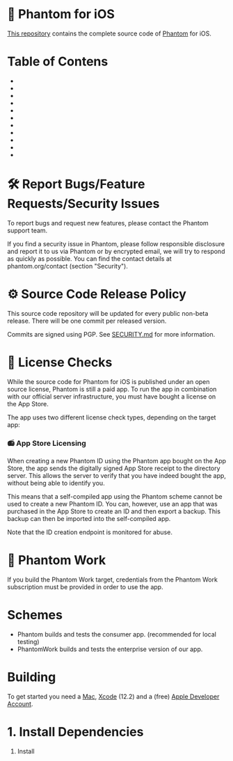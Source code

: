 # 👻 Phantom for iOS

[This repository](https://github.com/nordbearbotdev/phantom-dev) contains the complete source code of [Phantom](https://phantom.org) for iOS.

# Table of Contens

*
*
*
*
*
*
*
*
*
*
*

# 🛠 Report Bugs/Feature Requests/Security Issues

To report bugs and request new features, please contact the Phantom support team.

If you find a security issue in Phantom, please follow responsible disclosure and report it to us via Phantom or by encrypted email, we will try to respond as quickly as possible. You can find the contact details at phantom.org/contact (section "Security").

# ⚙ Source Code Release Policy

This source code repository will be updated for every public non-beta release. There will be one commit per released version.

Commits are signed using PGP. See [SECURITY.md](https://github.com/nordbearbotdev/phantom-ios/blob/main/SECURITY.md) for more information.

# 📖 License Checks

While the source code for Phantom for iOS is published under an open source license, Phantom is still a paid app. To run the app in combination with our official server infrastructure, you must have bought a license on the App Store.

The app uses two different license check types, depending on the target app:

### 📻 App Store Licensing
When creating a new Phantom ID using the Phantom app bought on the App Store, the app sends the digitally signed App Store receipt to the directory server. This allows the server to verify that you have indeed bought the app, without being able to identify you.

This means that a self-compiled app using the Phantom scheme cannot be used to create a new Phantom ID. You can, however, use an app that was purchased in the App Store to create an ID and then export a backup. This backup can then be imported into the self-compiled app.

Note that the ID creation endpoint is monitored for abuse.

# 🔧 Phantom Work
If you build the Phantom Work target, credentials from the Phantom Work subscription must be provided in order to use the app.


# Schemes

* Phantom builds and tests the consumer app. (recommended for local testing)
* PhantomWork builds and tests the enterprise version of our app.


# Building

To get started you need a [Mac](https://www.apple.com/mac/), [Xcode](https://developer.apple.com/xcode/) (12.2) and a (free) [Apple Developer Account](https://developer.apple.com/programs/).

# 1. Install Dependencies

1. Install 
